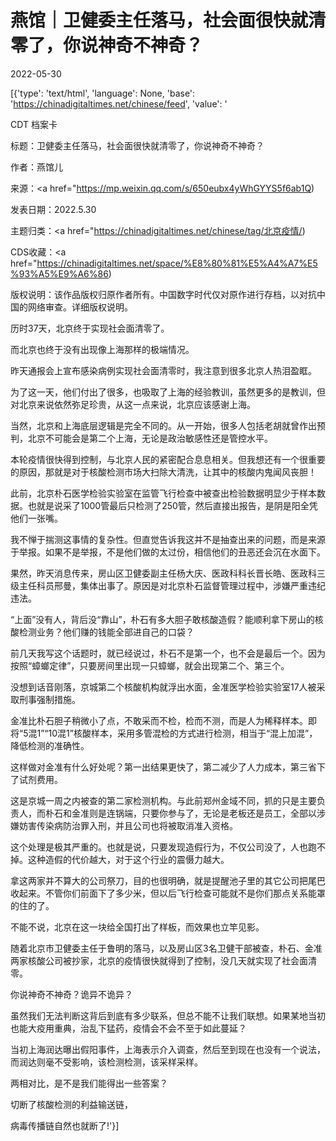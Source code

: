# 燕馆｜卫健委主任落马，社会面很快就清零了，你说神奇不神奇？

2022-05-30

[{'type': 'text/html', 'language': None, 'base': 'https://chinadigitaltimes.net/chinese/feed', 'value': '

CDT 档案卡

标题：卫健委主任落马，社会面很快就清零了，你说神奇不神奇？

作者：燕馆儿

来源：<a href="https://mp.weixin.qq.com/s/650eubx4yWhGYYS5f6ab1Q)

发表日期：2022.5.30

主题归类：<a href="https://chinadigitaltimes.net/chinese/tag/北京疫情/)

CDS收藏：<a href="https://chinadigitaltimes.net/space/%E8%80%81%E5%A4%A7%E5%93%A5%E9%A6%86)

版权说明：该作品版权归原作者所有。中国数字时代仅对原作进行存档，以对抗中国的网络审查。详细版权说明。





历时37天，北京终于实现社会面清零了。

而北京也终于没有出现像上海那样的极端情况。

昨天通报会上宣布感染病例实现社会面清零时，我注意到很多北京人热泪盈眶。

为了这一天，他们付出了很多，也吸取了上海的经验教训，虽然更多的是教训，但对北京来说依然弥足珍贵，从这一点来说，北京应该感谢上海。

当然，北京和上海底层逻辑是完全不同的。从一开始，很多人包括老胡就曾作出预判，北京不可能会是第二个上海，无论是政治敏感性还是管控水平。

本轮疫情很快得到控制，与北京人民的紧密配合息息相关。但我想还有一个很重要的原因，那就是对于核酸检测市场大扫除大清洗，让其中的核酸内鬼闻风丧胆！

此前，北京朴石医学检验实验室在监管飞行检查中被查出检验数据明显少于样本数据。也就是说采了1000管最后只检测了250管，然后直接出报告，是阴是阳全凭他们一张嘴。

我不惮于揣测这事情的复杂性。但直觉告诉我这并不是抽查出来的问题，而是来源于举报。如果不是举报，不是他们做的太过份，相信他们的丑恶还会沉在水面下。

果然，昨天消息传来，房山区卫健委副主任杨大庆、医政科科长晋长皓、医政科三级主任科员邢曼，集体出事了。原因是对北京朴石监督管理过程中，涉嫌严重违纪违法。

“上面”没有人，背后没“靠山”，朴石有多大胆子敢核酸造假？能顺利拿下房山的核酸检测业务？他们赚的钱能全部进自己的口袋？

前几天我写这个话题时，就已经说过，朴石不是第一个，也不会是最后一个。因为按照“蟑螂定律”，只要房间里出现一只蟑螂，就会出现第二个、第三个。

没想到话音刚落，京城第二个核酸机构就浮出水面，金准医学检验实验室17人被采取刑事强制措施。

金准比朴石胆子稍微小了点，不敢采而不检，检而不测，而是人为稀释样本。即将“5混1”“10混1”核酸样本，采用多管混检的方式进行检测，相当于“混上加混”，降低检测的准确性。

这样做对金准有什么好处呢？第一出结果更快了，第二减少了人力成本，第三省下了试剂费用。

这是京城一周之内被查的第二家检测机构。与此前郑州金域不同，抓的只是主要负责人，而朴石和金准则是连锅端，只要你参与了，无论是老板还是员工，全部以涉嫌妨害传染病防治罪入刑，并且公司也将被取消准入资格。

这个处理是极其严重的。也就是说，只要发现造假行为，不仅公司没了，人也跑不掉。这种造假的代价越大，对于这个行业的震慑力越大。

拿这两家并不算大的公司祭刀，目的也很明确，就是提醒池子里的其它公司把尾巴收起来。不管你们前面下了多少米，但以后飞行检查可能就不是你们那点关系能罩的住的了。

不能不说，北京在这一块给全国打出了样板，而效果也立竿见影。

随着北京市卫健委主任于鲁明的落马，以及房山区3名卫健干部被查，朴石、金准两家核酸公司被抄家，北京的疫情很快就得到了控制，没几天就实现了社会面清零。

你说神奇不神奇？诡异不诡异？

虽然我们无法判断这背后到底有多少联系，但总不能不让我们联想。如果某地当初也能大疫用重典，治乱下猛药，疫情会不会不至于如此蔓延？

当初上海润达曝出假阳事件，上海表示介入调查，然后至到现在也没有一个说法，而润达则毫不受影响，该检测检测，该采样采样。

两相对比，是不是我们能得出一些答案？

切断了核酸检测的利益输送链，

病毒传播链自然也就断了!'}]